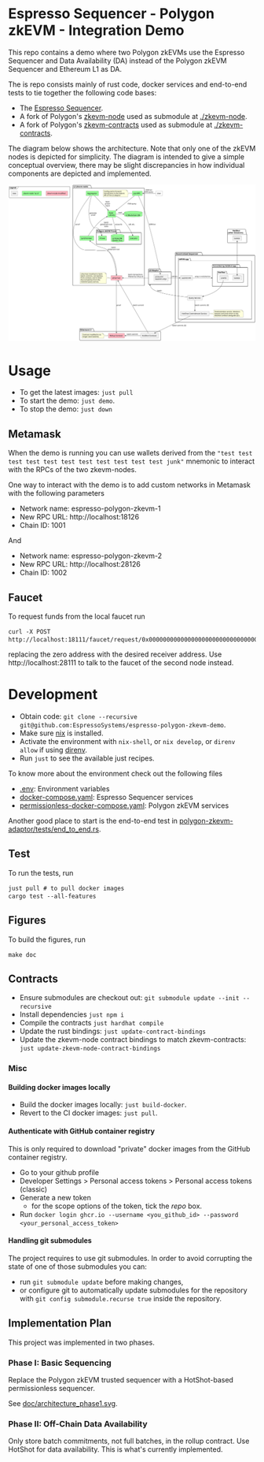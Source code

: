 # Espresso Sequencer - Polygon zkEVM - Integration Demo

This repo contains a demo where two Polygon zkEVMs use the Espresso Sequencer
and Data Availability (DA) instead of the Polygon zkEVM Sequencer and Ethereum
L1 as DA.

The is repo consists mainly of rust code, docker services and end-to-end tests
to tie together the following code bases:

- The [Espresso Sequencer](
https://github.com/EspressoSystems/espresso-sequencer).
- A fork of Polygon's
[zkevm-node](https://github.com/0xPolygonHermez/zkevm-node) used as submodule at
[./zkevm-node](zkevm-node).
- A fork of Polygon's
[zkevm-contracts](https://github.com/0xPolygonHermez/zkevm-contracts) used as
submodule at [./zkevm-contracts](zkevm-contracts).

The diagram below shows the architecture. Note that only one of the zkEVM nodes
is depicted for simplicity. The diagram is intended to give a simple conceptual
overview, there may be slight discrepancies in how individual components are
depicted and implemented.

![Architecture diagram](./doc/architecture_phase2.svg)

# Usage

- To get the latest images: `just pull`
- To start the demo: `just demo`.
- To stop the demo: `just down`

## Metamask
When the demo is running you can use wallets derived from the
`"test test test test test test test test test test test junk"`
mnemonic to interact with the RPCs of the two zkevm-nodes.

One way to interact with the demo is to add custom networks in Metamask with the
following parameters

- Network name: espresso-polygon-zkevm-1
- New RPC URL: http://localhost:18126
- Chain ID: 1001

And

- Network name: espresso-polygon-zkevm-2
- New RPC URL: http://localhost:28126
- Chain ID: 1002

## Faucet
To request funds from the local faucet run

```
curl -X POST http://localhost:18111/faucet/request/0x0000000000000000000000000000000000000000
```

replacing the zero address with the desired receiver address. Use
http://localhost:28111 to talk to the faucet of the second node instead.

# Development

- Obtain code: `git clone --recursive git@github.com:EspressoSystems/espresso-polygon-zkevm-demo`.
- Make sure [nix](https://nixos.org/download.html) is installed.
- Activate the environment with `nix-shell`, or `nix develop`, or `direnv allow`
  if using [direnv](https://direnv.net/).
- Run `just` to see the available just recipes.

To know more about the environment check out the following files

- [.env](.env): Environment variables
- [docker-compose.yaml](docker-compose.yaml): Espresso Sequencer services
- [permissionless-docker-compose.yaml](permissionless-docker-compose.yaml): Polygon zkEVM services

Another good place to start is the end-to-end test in [polygon-zkevm-adaptor/tests/end_to_end.rs](polygon-zkevm-adaptor/tests/end_to_end.rs).

## Test
To run the tests, run

    just pull # to pull docker images
    cargo test --all-features

## Figures
To build the figures, run

    make doc

## Contracts

- Ensure submodules are checkout out: `git submodule update --init --recursive`
- Install dependencies `just npm i`
- Compile the contracts `just hardhat compile`
- Update the rust bindings: `just update-contract-bindings`
- Update the zkevm-node contract bindings to match zkevm-contracts: `just
update-zkevm-node-contract-bindings`

### Misc
#### Building docker images locally
- Build the docker images locally: `just build-docker`.
- Revert to the CI docker images: `just pull`.

#### Authenticate with GitHub container registry
This is only required to download "private" docker images from the GitHub container registry.

- Go to your github profile
- Developer Settings > Personal access tokens > Personal access tokens (classic)
- Generate a new token
  - for the scope options of the token, tick the _repo_ box.
- Run `docker login ghcr.io --username <you_github_id> --password <your_personal_access_token>`

#### Handling git submodules

The project requires to use git submodules. In order to avoid corrupting the
state of one of those submodules you can:

- run `git submodule update` before making changes,
- or configure git to automatically update submodules for the repository with
  `git config submodule.recurse true` inside the repository.

## Implementation Plan

This project was implemented in two phases.

### Phase I: Basic Sequencing

Replace the Polygon zkEVM trusted sequencer with a HotShot-based permissionless sequencer.

See [doc/architecture_phase1.svg](doc/architecture_phase1.svg).

### Phase II: Off-Chain Data Availability

Only store batch commitments, not full batches, in the rollup contract. Use
HotShot for data availability. This is what's currently implemented.

